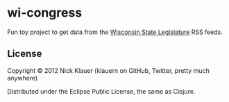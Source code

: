 # wi-congress

Fun toy project to get data from the [Wisconsin State Legislature](https://docs.legis.wisconsin.gov/feed) RSS feeds.

## License

Copyright © 2012 Nick Klauer (klauern on GitHub, Twitter, pretty much anywhere)

Distributed under the Eclipse Public License, the same as Clojure.
